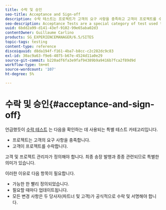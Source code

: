 ```yaml
---
title: 수락 및 승인
seo-title: Acceptance and Sign-off
description: 수락 테스트는 프로젝트가 고객의 요구 사항을 충족하고 고객이 프로젝트를 수락하는지 확인하는 데 사용되는 특별 테스트 범주입니다
seo-description: Acceptance Tests are a special category of test used to verify that the project fulfils the customer's requirements and that the customer accepts the project
uuid: 6bdd2a99-d141-43ef-9102-99e65aba02d3
contentOwner: Guillaume Carlino
products: SG_EXPERIENCEMANAGER/6.5/SITES
topic-tags: testing
content-type: reference
discoiquuid: d8da194f-f161-4ba7-b8cc-c2c282dc9c83
exl-id: 30ac9a63-f9e6-4075-b67e-4524d11a0e29
source-git-commit: b220adf6fa3e9faf94389b9a9416b7fca2f89d9d
workflow-type: tm+mt
source-wordcount: '107'
ht-degree: 5%

---
```


# 수락 및 승인{#acceptance-and-sign-off}

언급했듯이 [수락 테스트](/help/sites-developing/planning.md) 는 다음을 확인하는 데 사용되는 특별 테스트 카테고리입니다.

* 프로젝트는 고객의 요구 사항을 충족합니다.
* 고객이 프로젝트를 수락합니다.

고객 및 프로젝트 관리자가 정의해야 합니다. 최종 송장 발행과 종종 관련되므로 특별한 의미가 있습니다.

이러한 이유로 다음 항목이 필요합니다.

* 가능한 한 빨리 정의되었습니다.
* 필요할 때마다 업데이트됩니다.
* 모든 변경 사항은 두 당사자(파트너 및 고객)가 공식적으로 수락 및 서명해야 합니다.
